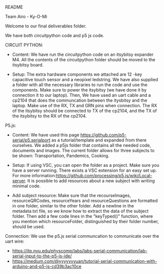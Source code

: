 README

Team Airo - Ky-O-Mi

Welcome to our final deliverables folder.

We have both circuitpython code and p5 js code.

CIRCUIT PYTHON:
- Content:
We have run the circuitpython code on an itsybitsy expander M4.
All the contents of the circuitpython folder should be moved to the itsybitsy board.

- Setup:
The extra hardware components we attached are 12 -key capacitive touch sensor and a neopixel ledstring.
We have also supplied a folder with all the necessary libraries to run the code and use the components.
Make sure to power the itsybitsy (we have done it by connection it to our laptop).
Then, We have used an uart cable and a cp2104 that does the communcation between the itysbitsy and the laptop. Make use of the RX, TX and GRN pins when connection. The RX of the itsybitsy should be connected to TX of the cp2104, and the TX of the itsybitsy to the RX of the cp2104.


P5.js:
- Content:
We have used this page https://github.com/p5-serial/p5.serialport as a tutorial/template and expanded from there ourselves.
We added a p5js folder that contains all the needed code, documents and images.
The current folder allows for three subjects to be shown: Transportation, Pandemics, Cooking.

- Setup:
If using VSC, you can open the folder as a project. Make sure you have a server running.
There exists a VSC extension for an easy set up. For more information:https://github.com/processing/p5.js/wiki/Local-server.
It is possible to add resources about a new subject with writing minimal code.

- Add subject resource:
Make sure that the recourseImages, resourceQRCodes, resourceYears and resourceQuestions are formatted in one folder, similar to the other folder.
Add a newline in the metadata.txt file, so we know how to extract the data of the subject folder.
Then add a few code lines in the "keyTyped()" function, where you mention which resourceFolder,
distinguished by their folder number, should be used.

Connection:
We use the p5.js serial communcation to communicate over the uart wire:
- https://itp.nyu.edu/physcomp/labs/labs-serial-communication/lab-serial-input-to-the-p5-js-ide/
- https://medium.com/@yyyyyyyuan/tutorial-serial-communication-with-arduino-and-p5-js-cd39b3ac10ce

